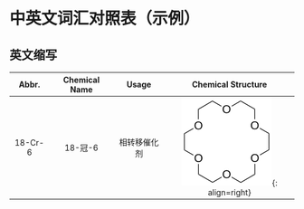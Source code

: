 # 中英文词汇对照表（示例）

## 英文缩写

| Abbr. | Chemical Name | Usage | Chemical Structure |
|:---:|:---:|:---:|:---:|
| 18-Cr-6 | 18-冠-6 | 相转移催化剂 | ![18-Cr-6](statics/18-Cr-6.svg){: align=right} |

